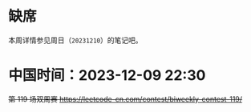 
# 缺席

本周详情参见周日（`20231210`）的笔记吧。

# 中国时间：2023-12-09 22:30

~~第 119 场双周赛 https://leetcode-cn.com/contest/biweekly-contest-119/~~
